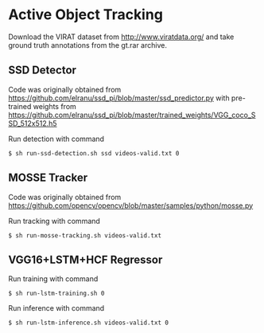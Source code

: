 # Active Object Tracking

Download the VIRAT dataset from
http://www.viratdata.org/
and take ground truth annotations from the gt.rar archive.

## SSD Detector
Code was originally obtained from
https://github.com/elranu/ssd_pi/blob/master/ssd_predictor.py
with pre-trained weights from
https://github.com/elranu/ssd_pi/blob/master/trained_weights/VGG_coco_SSD_512x512.h5

Run detection with command
```
$ sh run-ssd-detection.sh ssd videos-valid.txt 0
```

## MOSSE Tracker
Code was originally obtained from
https://github.com/opencv/opencv/blob/master/samples/python/mosse.py

Run tracking with command
```
$ sh run-mosse-tracking.sh videos-valid.txt
```

## VGG16+LSTM+HCF Regressor
Run training with command
```
$ sh run-lstm-training.sh 0
```
Run inference with command
```
$ sh run-lstm-inference.sh videos-valid.txt 0
```
